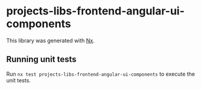 # projects-libs-frontend-angular-ui-components

This library was generated with [Nx](https://nx.dev).

## Running unit tests

Run `nx test projects-libs-frontend-angular-ui-components` to execute the unit tests.
